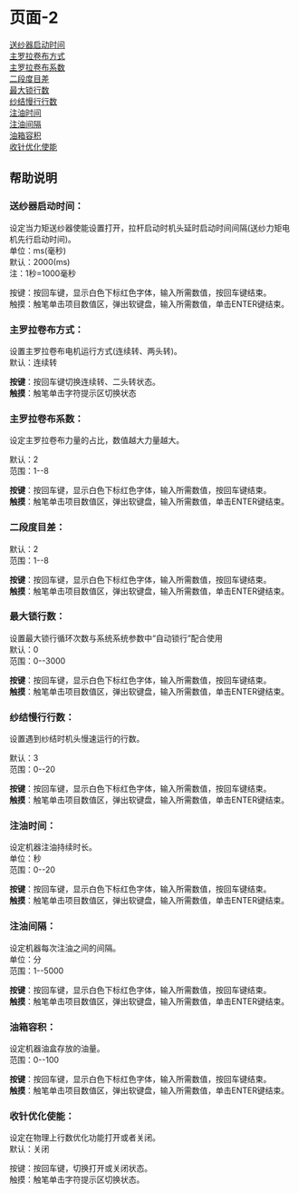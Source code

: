 # 页面-2

[送纱器启动时间](ye-mian-1.md#song-sha-qi-qi-dong-shi-jian)  
[主罗拉卷布方式](ye-mian-2.md#zhu-luo-la-juan-bu-fang-shi)  
[主罗拉卷布系数](ye-mian-2.md#zhu-luo-la-juan-bu-xi-shu)  
[二段度目差](ye-mian-2.md#er-duan-du-mu-cha)  
[最大锁行数](ye-mian-2.md#zui-da-suo-hang-shu)  
[纱结慢行行数](ye-mian-2.md#sha-jie-man-hang-hang-shu)  
[注油时间](ye-mian-2.md#zhu-you-shi-jian)  
[注油间隔](ye-mian-2.md#zhu-you-jian-ge)  
[油箱容积](ye-mian-2.md#you-xiang-rong-ji)  
[收针优化使能](ye-mian-2.md#shou-zhen-you-hua-shi-neng)

## 帮助说明

### **送纱器启动时间：**

设定当力矩送纱器使能设置打开，拉杆启动时机头延时启动时间间隔\(送纱力矩电机先行启动时间\)。  
单位：ms\(毫秒\)  
默认：2000\(ms\)  
注：1秒=1000毫秒

按键：按回车键，显示白色下标红色字体，输入所需数值，按回车键结束。  
触摸：触笔单击项目数值区，弹出软键盘，输入所需数值，单击ENTER键结束。

### **主罗拉卷布方式：**

设置主罗拉卷布电机运行方式\(连续转、两头转\)。  
默认：连续转

**按键**：按回车键切换连续转、二头转状态。  
**触摸**：触笔单击字符提示区切换状态

### **主罗拉卷布系数：**

设定主罗拉卷布力量的占比，数值越大力量越大。

默认：2  
范围：1--8

**按键**：按回车键，显示白色下标红色字体，输入所需数值，按回车键结束。  
**触摸**：触笔单击项目数值区，弹出软键盘，输入所需数值，单击ENTER键结束。

### **二段度目差：**

默认：2  
范围：1--8

**按键**：按回车键，显示白色下标红色字体，输入所需数值，按回车键结束。  
**触摸**：触笔单击项目数值区，弹出软键盘，输入所需数值，单击ENTER键结束。

### **最大锁行数：**

设置最大锁行循环次数与系统系统参数中“自动锁行”配合使用  
默认：0  
范围：0--3000

**按键**：按回车键，显示白色下标红色字体，输入所需数值，按回车键结束。   
**触摸**：触笔单击项目数值区，弹出软键盘，输入所需数值，单击ENTER键结束。

### **纱结慢行行数：**

设置遇到纱结时机头慢速运行的行数。

默认：3  
范围：0--20

**按键**：按回车键，显示白色下标红色字体，输入所需数值，按回车键结束。  
**触摸**：触笔单击项目数值区，弹出软键盘，输入所需数值，单击ENTER键结束。

### **注油时间：**

设定机器注油持续时长。  
单位：秒  
范围：0--20

**按键**：按回车键，显示白色下标红色字体，输入所需数值，按回车键结束。  
**触摸**：触笔单击项目数值区，弹出软键盘，输入所需数值，单击ENTER键结束。

### **注油间隔：**

设定机器每次注油之间的间隔。  
单位：分  
范围：1--5000

**按键**：按回车键，显示白色下标红色字体，输入所需数值，按回车键结束。  
**触摸**：触笔单击项目数值区，弹出软键盘，输入所需数值，单击ENTER键结束。

### **油箱容积：**

设定机器油盒存放的油量。  
范围：0--100

**按键**：按回车键，显示白色下标红色字体，输入所需数值，按回车键结束。  
**触摸**：触笔单击项目数值区，弹出软键盘，输入所需数值，单击ENTER键结束。

### **收针优化使能：**

设定在物理上行数优化功能打开或者关闭。  
默认：关闭

按键：按回车键，切换打开或关闭状态。  
触摸：触笔单击字符提示区切换状态。


